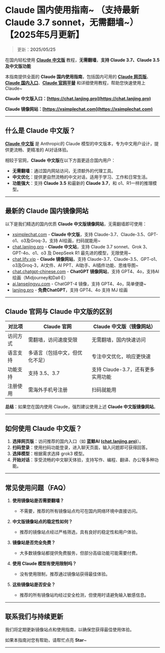 # Claude 国内使用指南~ （支持最新Claude 3.7 sonnet，无需翻墙~）【2025年5月更新】

> 更新：**2025/05/25**          

在国内轻松使用 [**Claude 中文版**](https://chat.lanjing.pro) 教程，**无需翻墙**，**支持 Claude 3.7、Claude 3.5 及中文版功能**   

本指南提供全面的 **Claude 国内使用指南**，包括国内可用的 [**Claude 网页版**](https://xsimplechat.com)、[**Claude 国内入口**](https://chat.lanjing.pro)、[**Claude 官网平替**](https://xsimplechat.com) 和详细使用教程，帮助您快速使用上 Claude~


**Claude 中文版入口：[https://chat.lanjing.pro](https://chat.lanjing.pro)**

**Claude 镜像网站：[https://xsimplechat.com](https://xsimplechat.com)**

---

## 什么是 Claude 中文版？

[**Claude 中文版**](https://chat.lanjing.pro) 是 Anthropic的 Claude 模型的中文版本，专为中文用户设计，提供更流畅、更精准的 AI对话体验。

相较于官网，**Claude 中文版**在以下方面更适合国内用户：

- **无需翻墙**：通过国内网站访问，无须额外的代理工具。
- **中文优化**：提供更自然流畅的中文对话，适用于学习、工作和日常生活。
- **功能强大**：支持 **Claude 3.5** 和最新的 **Claude 3.7**，和 o1、R1一样的推理模型。

---

## 最新的 Claude 国内镜像网站

以下是我们精选的国内优质 **Claude 中文版镜像网站**，无需翻墙即可使用：
- [xsimplechat.com](https://xsimplechat.com/) - **Claude 中文版**，支持 Claude-3.7、Claude-3.5、GPT-o1、o3及Groq-3，支持 AI绘画，扫码就能用~
- [chat.lanjing.pro](https://chat.lanjing.pro/) - **Claude 中文站**，支持 Claude 3.7 sonnet、Grok 3、GPT-4o、o1、o3 及 DeepSeek R1 最先进的模型，无限使用~
- [chat.lify.vip](https://chat.lanjing.pro) - **Claude 镜像网站**，支持 Claude-3.7、Claude-3.5、GPT-o1、o3及Groq-3，AI文件、AI PPT、AI助手、AI插件功能、思维导图~
- [chat.chatgpt-chinese.com](https://chat.chatgpt-chinese.com/) - **ChatGPT 镜像网站**，支持 GPT4、4o，支持AI绘画（Midjourney和Dall·E）
- [ai.lansejingyu.com](https://ai.lansejingyu.com/) - ChatGPT-4 镜像，支持 GPT4、4o，简单便捷~
- [lanjing.pro](https://lanjing.pro/) - **免费ChatGPT**，支持 GPT4、4o 支持 MJ 绘画

---

## Claude 官网与 Claude 中文版的区别

| 对比项              | Claude 官网                 | Claude 中文版（镜像网站）           |
|---------------------|-----------------------------|------------------------------------|
| 访问方式            | 需翻墙，访问速度受限         | 无需翻墙，国内快速访问              |
| 语言支持            | 多语言（包括中文，但优化不足）| 专注中文优化，响应更快速            |
| 功能支持            | 支持 3.5、3.7          | 支持 Claude-3.7，还有更多实用功能 |
| 注册使用            | 需海外手机号注册             | 扫码就能用          |

**总结**：如果您在国内使用 Claude，强烈建议使用上述 **Claude 中文版镜像网站**。

---

## 如何使用 Claude 中文版？

1. **选择网页版**：访问推荐的国内入口（如 **蓝鲸AI ([chat.lanjing.pro](https://chat.lanjing.pro))**）。
2. **扫码登录**：使用扫码功能登录，进入聊天页面，输入问题即可获得回答。
3. **选择模型**：根据需求选择 grok3 模型。
4. **开始对话**：享受流畅的中文聊天体验，支持写作、编程、翻译、办公等多种功能。

---

## 常见使用问题（FAQ）

1. **使用镜像站是否需要翻墙？**
   - 不需要，推荐的所有镜像站点均可在国内网络环境中直接访问。

2. **中文版镜像站点的稳定性如何？**
   - 推荐的镜像站点经过严格筛选，具有良好的稳定性和用户体验。

3. **镜像站是否完全免费？**
   - 大多数镜像站都提供免费服务，但部分高级功能可能需要付费。

4. **使用 Claude 模型有使用限制吗？**
   - 没有使用限制，推荐通过镜像站获得最佳体验。

5. **这些镜像站是否安全？**
   - 推荐的所有镜像站均经过安全检测，但使用时请避免输入敏感信息。

---

## 联系我们与持续更新

我们将定期更新镜像站点和使用指南，以确保您获得最佳使用体验。

如果本指南对您有帮助，请帮忙点亮 **Star**~

---
